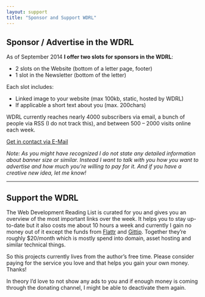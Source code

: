 ```yaml
---
layout: support
title: "Sponsor and Support WDRL"
---
```


## Sponsor / Advertise in the WDRL

As of September 2014 **I offer two slots for sponsors in the WDRL**:

- 2 slots on the Website (bottom of a letter page, footer)
- 1 slot in the Newsletter (bottom of the letter)

Each slot includes:

- Linked image to your website (max 100kb, static, hosted by WDRL)
- If applicable a short text about you (max. 200chars)

WDRL currently reaches nearly 4000 subscribers via email, a bunch of people via RSS (I do not track this), and between 500 &ndash; 2000 visits online each week.

<a href="mailto:readinglist@helloanselm.com?subject=Sponsoring%20WDRL" class="form__signup--submit">Get in contact via E-Mail</a>

_Note: As you might have recognized I do not state any detailed information about banner size or similar. Instead I want to talk with you how you want to advertise and how much you’re willing to pay for it. And if you have a creative new idea, let me know!_

----

## Support the WDRL

The Web Development Reading List is curated for you and gives you an overview of the most important links over the week. It helps you to stay up-to-date but it also costs me about 10 hours a week and currently I gain no money out of it except the funds from [Flattr](https://flattr.com/profile/helloanselm) and [Gittip](https://www.gittip.com/Anselm%20Hannemann/). Together they’re roughly $20/month which is mostly spend into domain, asset hosting and similar technical things.

So this projects currently lives from the author’s free time. Please consider paying for the service you love
and that helps you gain your own money. Thanks!

In theory I’d love to not show any ads to you and if enough money is coming through the donating channel, I might be able to deactivate them again.
